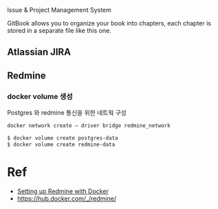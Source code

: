 Issue & Project Management System

<!-- toc --> 

GitBook allows you to organize your book into chapters, each chapter is stored in a separate file like this one.

## Atlassian JIRA

## Redmine

### docker volume 생성

Postgres 와 redmine 통신을 위한 네트웍 구성

```sh
docker network create — driver bridge redmine_network
```

```sh
$ docker volume create postgres-data
$ docker volume create redmine-data
```

# Ref
* [Setting up Redmine with Docker](https://medium.com/@gurayy/setting-up-redmine-with-docker-be110387ba1c)
* https://hub.docker.com/_/redmine/

